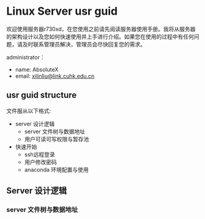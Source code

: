 # Linux Server usr guid

欢迎使用服务器r730xd，在您使用之前请先阅读服务器使用手册。我将从服务器的架构设计以及您如何快速使用并上手进行介绍。如果您在使用的过程中有任何问题，请及时联系管理员解决，管理员会尽快回复您的需求。

administrator：
+ name: AbsoluteX
+ email: xilinliu@link.cuhk.edu.cn

## usr guid structure
文件服从以下格式:
+ server 设计逻辑
  + server 文件树与数据地址
  + 用户可读可写权限与暂存池
+ 快速开始
  + ssh远程登录
  + 用户修改密码
  + anaconda 环境配置与使用

## Server 设计逻辑

### server 文件树与数据地址



